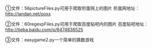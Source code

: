 ①文件：56pictureFiles.py可用于爬取煎蛋网上的图片
煎蛋网地址：http://jandan.net/ooxx

②文件：60regexpFiles.py可用于爬取百度贴吧内的图片
百度贴吧地址：http://tieba.baidu.com/p/6474836525

③文件：easygame2.py一个简单的猜数游戏